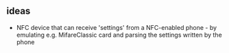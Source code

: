 ## ideas
- NFC device that can receive 'settings' from a NFC-enabled phone - by emulating e.g. MifareClassic card and parsing the settings written by the phone
